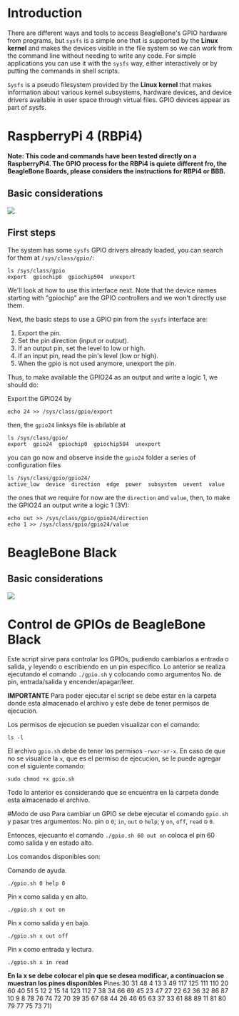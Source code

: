 # Introduction 
There are different ways and tools to access BeagleBone's GPIO hardware from programs, but `sysfs` is a simple one that is supported by the **Linux kernel** and makes the devices visible in the file system so we can work from the command line without needing to write any code. For simple applications you can use it with the `sysfs` way, either interactively or by putting the commands in shell scripts.

`Sysfs` is a pseudo filesystem provided by the **Linux kernel** that makes information about various kernel subsystems, hardware devices, and device drivers available in user space through virtual files. GPIO devices appear as part of sysfs.

# RaspberryPi 4 (RBPi4)

**Note: This code and commands have been tested directly on a RaspberryPi4. The GPIO process for the RBPi4 is quiete different fro, the BeagleBone Boards, please considers the instructions for RBPi4 or BBB.**

## Basic considerations

![](./rbpi4.png)

## First steps

The system has some `sysfs` GPIO drivers already loaded, you can search for them at `/sys/class/gpio/`:
```
ls /sys/class/gpio
export  gpiochip0  gpiochip504  unexport
```
We'll look at how to use this interface next. Note that the device names starting with "gpiochip" are the GPIO controllers and we won't directly use them.

Next, the basic steps to use a GPIO pin from the `sysfs` interface are:

1. Export the pin.
2. Set the pin direction (input or output).
3. If an output pin, set the level to low or high.
4. If an input pin, read the pin's level (low or high).
5. When the gpio is not used anymore, unexport the pin.

Thus, to make available the GPIO24 as an output and write a logic 1, we should do:

Export the GPIO24 by
```
echo 24 >> /sys/class/gpio/export
```
then, the `gpio24` linksys file is abilable at
```
ls /sys/class/gpio/
export  gpio24  gpiochip0  gpiochip504  unexport
```
you can go now and observe inside the `gpio24` folder a series of configuration files
```
ls /sys/class/gpio/gpio24/
active_low  device  direction  edge  power  subsystem  uevent  value
```
the ones that we require for now are the `direction` and `value`, then, to make the GPIO24 an output write a logic 1 (3V):
```
echo out >> /sys/class/gpio/gpio24/direction
echo 1 >> /sys/class/gpio/gpio24/value
```

# BeagleBone Black

## Basic considerations

![](./bbb.png)


# Control de GPIOs de BeagleBone Black
Este script sirve para controlar los GPIOs, pudiendo cambiarlos a entrada o salida, y leyendo o escribiendo en un pin especifico. Lo anterior se realiza ejecutando el comando
`./gpio.sh` y colocando como argumentos No. de pin, entrada/salida y encender/apagar/leer. 

**IMPORTANTE**
Para poder ejecutar el script se debe estar en la carpeta donde esta almacenado el archivo y este debe de tener
permisos de ejecucion. 

Los permisos de ejecucion se pueden visualizar con el comando: 
```
ls -l
```
El archivo `gpio.sh` debe de tener los permisos `-rwxr-xr-x`.
En caso de que no se visualice la `x`, que es el permiso de ejecucion, se le puede agregar con el siguiente
comando: 
```
sudo chmod +x gpio.sh
```
Todo lo anterior es considerando que se encuentra en la carpeta donde esta almacenado el archivo. 

#Modo de uso
Para cambiar un GPIO se debe ejecutar el comando `gpio.sh` y pasar tres argumentos: No. pin o `0`; `in`, `out`
o `help`; y `on`, `off`, `read` o `0`.

Entonces, ejecuanto el comando `./gpio.sh 60 out on` coloca el pin 60 como salida y en estado alto. 

Los comandos disponibles son: 

Comando de ayuda.
```
./gpio.sh 0 help 0
```

Pin x como salida y en alto. 
```
./gpio.sh x out on
```

Pin x como salida y en bajo. 
```
./gpio.sh x out off
```

Pin x como entrada y lectura. 
```
./gpio.sh x in read
```

**En la x se debe colocar el pin que se desea modificar, a continuacion se muestran los pines disponibles**
Pines:30 31 48 4 13 3 49 117 125 111 110 20 60 40 51 5 12 2 15 14 123 112 7 38 34 66 69 45 23 47 27 22 62 36
32 86 87 10 9 8 78 76 74 72 70 39 35 67 68 44 26 46 65 63 37 33 61 88 89 11 81 80 79 77 75 73 71)
 
